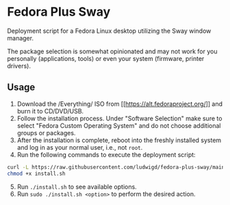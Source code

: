 # Fedora Plus Sway

Deployment script for a Fedora Linux desktop utilizing the Sway window
manager.

The package selection is somewhat opinionated and may not work for you
personally (applications, tools) or even your system (firmware,
printer drivers).

## Usage

1. Download the /Everything/ ISO from
   [[https://alt.fedoraproject.org/]] and burn it to CD/DVD/USB.
2. Follow the installation process. Under "Software Selection" make
   sure to select "Fedora Custom Operating System" and do not choose
   additional groups or packages.
3. After the installation is complete, reboot into the freshly
   installed system and log in as your normal user, i.e., not `root`.
4. Run the following commands to execute the deployment script:
``` bash
curl -L https://raw.githubusercontent.com/ludwigd/fedora-plus-sway/main/install.sh -o install.sh
chmod +x install.sh
```
5. Run `./install.sh` to see available options.
6. Run `sudo ./install.sh <option>` to perform the desired action.
